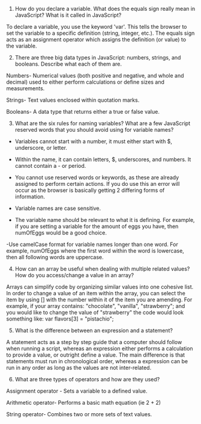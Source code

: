 1. How do you declare a variable. What does the equals sign really mean in JavaScript? What is it called in JavaScript?

To declare a variable, you use the keyword 'var'. This tells the browser to set the variable to a specific definition (string, integer, etc.). The equals sign acts as an assignment operator which assigns the definition (or value) to the variable.

2. There are three big data types in JavaScript: numbers, strings, and booleans.
 Describe what each of them are.

Numbers- Numerical values (both positive and negative, and whole and decimal) used to either perform calculations or define sizes and measurements.

Strings- Text values enclosed within quotation marks.

Booleans- A data type that returns either a true or false value.

3. What are the six rules for naming variables? What are a few JavaScript reserved words that you should avoid using for variable names?

- Variables cannot start with a number, it must either start with $, underscore, or letter.

- Within the name, it can contain letters, $, underscores, and numbers. It cannot contain a - or period.

- You cannot use reserved words or keywords, as these are already assigned to perform certain actions. If you do use this an error will occur as the browser is basically getting 2 differing forms of information.

- Variable names are case sensitive.

- The variable name should be relevant to what it is defining. For example, if you are setting a variable for the amount of eggs you have, then numOfEggs would be a good choice.

-Use camelCase format for variable names longer than one word. For example, numOfEggs where the first word within the word is lowercase, then all following words are uppercase.

4. How can an array be useful when dealing with multiple related values? How do you access/change a value in an array?

Arrays can simplify code by organizing similar values into one cohesive list. In order to change a value of an item within the array, you can select the item by using [] with the number within it of the item you are amending. For example, if your array contains: "chocolate", "vanilla", "strawberry"; and you would like to change the value of "strawberry" the code would look something like: var flavors[3] = "pistachio";

5. What is the difference between an expression and a statement?

A statement acts as a step by step guide that a computer should follow when running a script, whereas an expression either performs a calculation to provide a value, or outright define a value. The main difference is that statements must run in chronological order, whereas a expression can be run in any order as long as the values are not inter-related.

6. What are three types of operators and how are they used?

Assignment operator - Sets a variable to a defined value.

Arithmetic operator- Performs a basic math equation (ie 2 + 2)

String operator- Combines two or more sets of text values.

